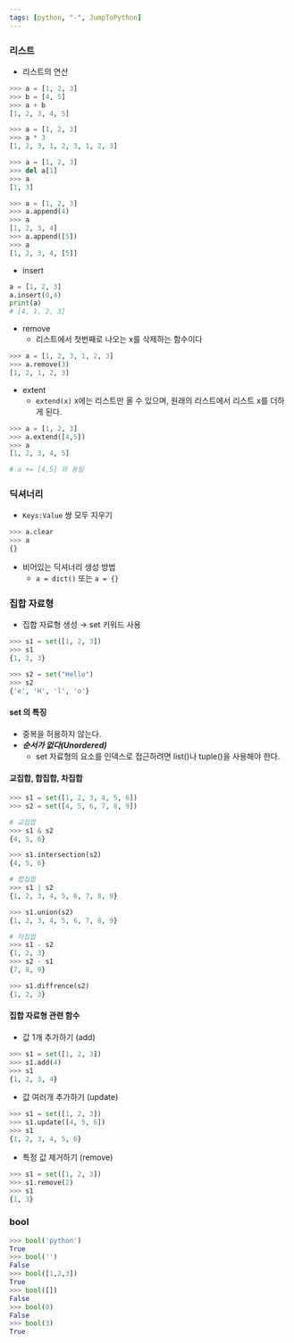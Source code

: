 ```yaml
---
tags: [python, "-", JumpToPython]
---
```


### 리스트
- 리스트의 연산
```python
>>> a = [1, 2, 3]
>>> b = [4, 5]
>>> a + b
[1, 2, 3, 4, 5]

>>> a = [1, 2, 3]
>>> a * 3
[1, 2, 3, 1, 2, 3, 1, 2, 3]

>>> a = [1, 2, 3]
>>> del a[1]
>>> a 
[1, 3]

>>> a = [1, 2, 3]
>>> a.append(4)
>>> a 
[1, 2, 3, 4]
>>> a.append([5])
>>> a
[1, 2, 3, 4, [5]]
```

- insert
```python
a = [1, 2, 3]
a.insert(0,4)
print(a)
# [4, 1, 2, 3]
```

- remove
	- 리스트에서 첫번째로 나오는 x를 삭제하는 함수이다
```python
>>> a = [1, 2, 3, 1, 2, 3]
>>> a.remove(3)
[1, 2, 1, 2, 3]
```

- extent
	- `extend(x)` x에는 리스트만 올 수 있으며, 원래의 리스트에서 리스트 x를 더하게 된다.
```python
>>> a = [1, 2, 3]
>>> a.extend([4,5])
>>> a 
[1, 2, 3, 4, 5]

# a += [4,5] 와 동일
```



### 딕셔너리
- `Keys:Value` 쌍 모두 지우기
```python
>>> a.clear 
>>> a
{}
```

- 비어있는 딕셔너리 생성 방법
	- `a = dict()` 또는 `a = {}`


### 집합 자료형
- 집합 자료형 생성 → set 키워드 사용
```python
>>> s1 = set([1, 2, 3])
>>> s1
{1, 2, 3}

>>> s2 = set("Hello")
>>> s2
{'e', 'H', 'l', 'o'}
```

#### set 의 특징
- 중복을 허용하지 않는다.
- ***순서가 없다(Unordered)***
	- set 자료형의 요소를 인덱스로 접근하려면 list()나 tuple()을 사용해야 한다. 

#### 교집합, 합집합, 차집합
```python
>>> s1 = set([1, 2, 3, 4, 5, 6])
>>> s2 = set([4, 5, 6, 7, 8, 9])

# 교집합
>>> s1 & s2
{4, 5, 6}

>>> s1.intersection(s2)
{4, 5, 6}

# 합집합
>>> s1 | s2
{1, 2, 3, 4, 5, 6, 7, 8, 9}

>>> s1.union(s2)
{1, 2, 3, 4, 5, 6, 7, 8, 9}

# 차집합
>>> s1 - s2
{1, 2, 3}
>>> s2 - s1
{7, 8, 9}

>>> s1.diffrence(s2)
{1, 2, 3}
```

#### 집합 자료형 관련 함수
- 값 1개 추가하기 (add)
```python
>>> s1 = set([1, 2, 3])
>>> s1.add(4)
>>> s1
{1, 2, 3, 4}
```

- 값 여러개 추가하기 (update)
```python
>>> s1 = set([1, 2, 3])
>>> s1.update([4, 5, 6])
>>> s1
{1, 2, 3, 4, 5, 6}
```

- 특정 값 제거하기 (remove)
```python
>>> s1 = set([1, 2, 3])
>>> s1.remove(2)
>>> s1
{1, 3}
```

### bool
```python
>>> bool('python')
True
>>> bool('')
False
>>> bool([1,2,3])
True
>>> bool([])
False
>>> bool(0)
False
>>> bool(3)
True
```
